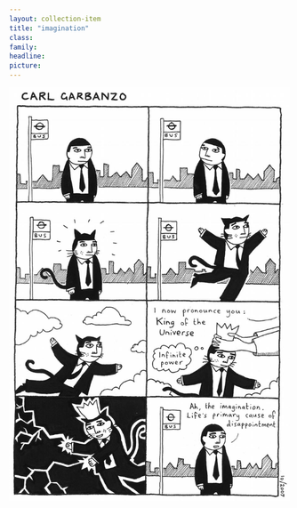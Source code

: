 ```yaml
---
layout: collection-item
title: "imagination"
class:	
family:
headline:
picture:
---
```


![imagination](/assets/img/garbanzo/2007/imagination-900w.jpg)
